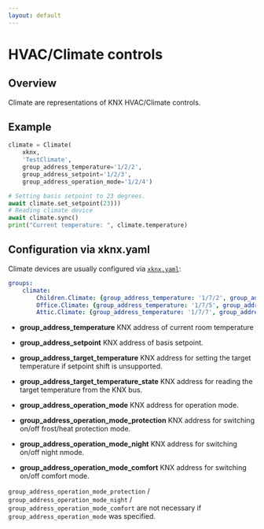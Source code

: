 ```yaml
---
layout: default
---
```


# [](#header-1)HVAC/Climate controls

## [](#header-2)Overview

Climate are representations of KNX HVAC/Climate controls.

## [](#header-2)Example

```python
climate = Climate(
    xknx,
    'TestClimate',
    group_address_temperature='1/2/2',
    group_address_setpoint='1/2/3',
    group_address_operation_mode='1/2/4')

# Setting basis setpoint to 23 degrees.
await climate.set_setpoint(23)))
# Reading climate device
await climate.sync()
print("Current temperature: ", climate.temperature)
``` 

## [](#header-2)Configuration via **xknx.yaml**

Climate devices are usually configured via [`xknx.yaml`](/configuration):

```yaml
groups:
    climate:
        Children.Climate: {group_address_temperature: '1/7/2', group_address_setpoint: '1/7/3', group_address_target_temperature: '1/7/4'}
        Office.Climate: {group_address_temperature: '1/7/5', group_address_operation_mode: '1/7/6'}
        Attic.Climate: {group_address_temperature: '1/7/7', group_address_operation_mode_protection: '1/7/8', group_address_operation_mode_night: '1/7/9', group_address_operation_mode_comfort: '1/7/10'}
```

* **group_address_temperature** KNX address of current room temperature
* **group_address_setpoint** KNX address of basis setpoint.
* **group_address_target_temperature** KNX address for setting the target temperature if setpoint shift is unsupported.
* **group_address_target_temperature_state** KNX address for reading the target temperature from the KNX bus.
* **group_address_operation_mode** KNX address for operation mode.

* **group_address_operation_mode_protection** KNX address for switching on/off frost/heat protection mode.
* **group_address_operation_mode_night** KNX address for switching on/off night nmode.
* **group_address_operation_mode_comfort** KNX address for switching on/off comfort mode.

`group_address_operation_mode_protection` / `group_address_operation_mode_night` / `group_address_operation_mode_comfort` are not necessary if `group_address_operation_mode` was specified.

